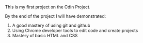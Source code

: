 This is my first project on the Odin Project. 

By the end of the project I will have demonstrated:
1. A good mastery of using git and github
2. Using Chrome developer tools to edit code and create projects
3. Mastery of basic HTML and CSS